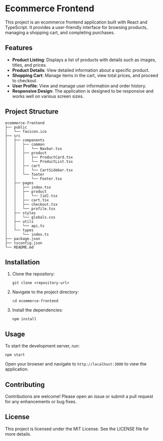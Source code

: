 # Ecommerce Frontend

This project is an ecommerce frontend application built with React and TypeScript. It provides a user-friendly interface for browsing products, managing a shopping cart, and completing purchases.

## Features

- **Product Listing**: Displays a list of products with details such as images, titles, and prices.
- **Product Details**: View detailed information about a specific product.
- **Shopping Cart**: Manage items in the cart, view total prices, and proceed to checkout.
- **User Profile**: View and manage user information and order history.
- **Responsive Design**: The application is designed to be responsive and works well on various screen sizes.

## Project Structure

```
ecommerce-frontend
├── public
│   └── favicon.ico
├── src
│   ├── components
│   │   ├── common
│   │   │   └── Navbar.tsx
│   │   ├── product
│   │   │   ├── ProductCard.tsx
│   │   │   └── ProductList.tsx
│   │   ├── cart
│   │   │   └── CartSidebar.tsx
│   │   └── footer
│   │       └── Footer.tsx
│   ├── pages
│   │   ├── index.tsx
│   │   ├── product
│   │   │   └── [id].tsx
│   │   ├── cart.tsx
│   │   ├── checkout.tsx
│   │   └── profile.tsx
│   ├── styles
│   │   └── globals.css
│   ├── utils
│   │   └── api.ts
│   └── types
│       └── index.ts
├── package.json
├── tsconfig.json
└── README.md
```

## Installation

1. Clone the repository:
   ```
   git clone <repository-url>
   ```

2. Navigate to the project directory:
   ```
   cd ecommerce-frontend
   ```

3. Install the dependencies:
   ```
   npm install
   ```

## Usage

To start the development server, run:
```
npm start
```

Open your browser and navigate to `http://localhost:3000` to view the application.

## Contributing

Contributions are welcome! Please open an issue or submit a pull request for any enhancements or bug fixes.

## License

This project is licensed under the MIT License. See the LICENSE file for more details.
